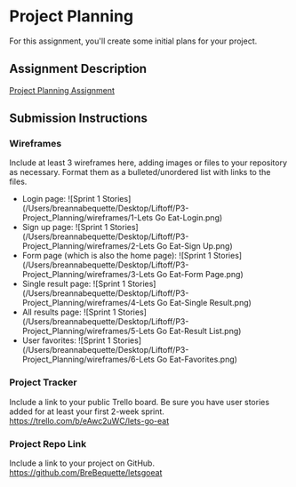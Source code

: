 # Project Planning
For this assignment, you'll create some initial plans for your project.

## Assignment Description
[Project Planning Assignment](https://education.launchcode.org/liftoff/modules/assignments/project-planning)

## Submission Instructions

### Wireframes

Include at least 3 wireframes here, adding images or files to your repository as necessary. Format them as a bulleted/unordered list with links to the files.
- Login page:
  ![Sprint 1 Stories](/Users/breannabequette/Desktop/Liftoff/P3-Project_Planning/wireframes/1-Lets Go Eat-Login.png)
- Sign up page:
  ![Sprint 1 Stories](/Users/breannabequette/Desktop/Liftoff/P3-Project_Planning/wireframes/2-Lets Go Eat-Sign Up.png)
- Form page (which is also the home page):
  ![Sprint 1 Stories](/Users/breannabequette/Desktop/Liftoff/P3-Project_Planning/wireframes/3-Lets Go Eat-Form Page.png)
- Single result page:
  ![Sprint 1 Stories](/Users/breannabequette/Desktop/Liftoff/P3-Project_Planning/wireframes/4-Lets Go Eat-Single Result.png)
- All results page:
  ![Sprint 1 Stories](/Users/breannabequette/Desktop/Liftoff/P3-Project_Planning/wireframes/5-Lets Go Eat-Result List.png)
- User favorites:
  ![Sprint 1 Stories](/Users/breannabequette/Desktop/Liftoff/P3-Project_Planning/wireframes/6-Lets Go Eat-Favorites.png)

### Project Tracker

Include a link to your public Trello board. Be sure you have user stories added for at least your first 2-week sprint.
https://trello.com/b/eAwc2uWC/lets-go-eat 

### Project Repo Link

Include a link to your project on GitHub.
https://github.com/BreBequette/letsgoeat
